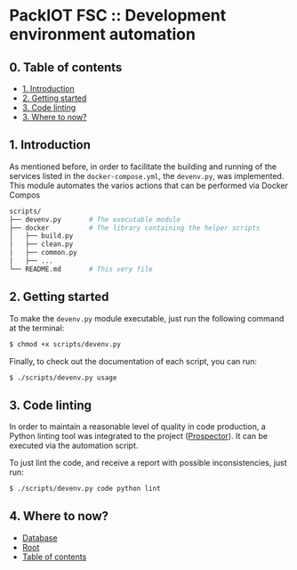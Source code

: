 # PackIOT FSC :: Development environment automation

<!-- TOC -->
## 0. Table of contents

- [1. Introduction](#1-introduction)
- [2. Getting started](#2-getting-started)
- [3. Code linting](#3-code-linting)
- [3. Where to now?](#4-where-to-now)
    
<!-- /TOC -->

## 1. Introduction
As mentioned before, in order to facilitate the building and running of the services listed in the `docker-compose.yml`, the `devenv.py`, was implemented.
This module automates the varios actions that can be performed via Docker Compos

```bash
scripts/
├── devenv.py       # The executable module
├── docker          # The library containing the helper scripts
│   ├── build.py
│   ├── clean.py
│   ├── common.py
│   ├── ...
└── README.md       # This very file
```

## 2. Getting started

To make the `devenv.py` module executable, just run the following command at the terminal:
```bash
$ chmod +x scripts/devenv.py
```

Finally, to check out the documentation of each script, you can run:
```bash
$ ./scripts/devenv.py usage
```

## 3. Code linting

In order to maintain a reasonable level of quality in code production, a Python linting tool was integrated to the project ([Prospector](http://prospector.landscape.io/en/master/)). It can be executed via the automation script.

To just lint the code, and receive a report with possible inconsistencies, just run:
```bash
$ ./scripts/devenv.py code python lint
```

## 4. Where to now?

* [Database](../database/README.md) 
* [Root](../README.md)
* [Table of contents](#0-table-of-contents)
